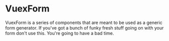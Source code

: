 # VuexForm

VuexForm is a series of components that are meant to be used as a generic form generator. If you've got a bunch of funky fresh stuff going on with your form don't use this. You're going to have a bad time.
